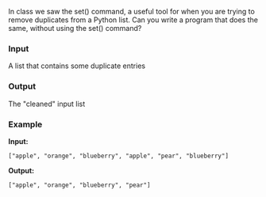 In class we saw the set() command, a useful tool for when you are trying to remove duplicates from a Python list. Can you write a program that does the same, without using the set() command?

### Input

A list that contains some duplicate entries

### Output

The "cleaned" input list

### Example

**Input:**

    ["apple", "orange", "blueberry", "apple", "pear", "blueberry"]

**Output:**

    ["apple", "orange", "blueberry", "pear"]

